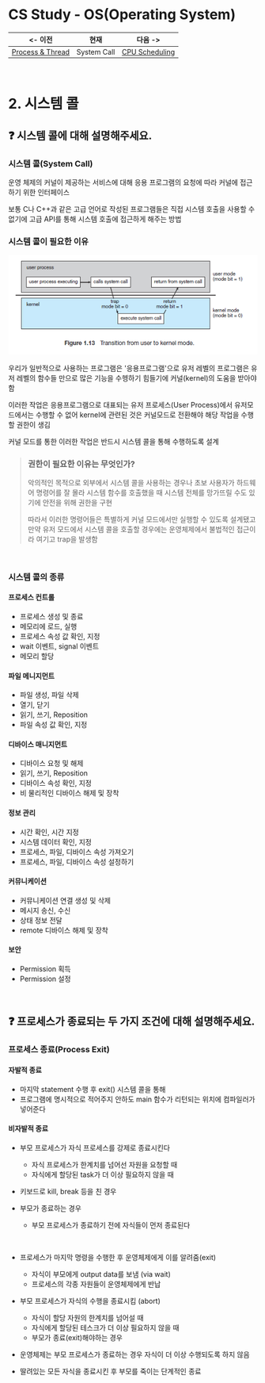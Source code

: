 # CS Study - OS(Operating System)

<!-- prettier-ignore -->
|<- 이전 | 현재 | 다음 ->|
|:---:|:---:|:---:|
|[Process & Thread](./os-process-thread.md)|System Call|[CPU Scheduling](./os-cpu_scheduling.md)|

<br/>

# 2. 시스템 콜

## ❓ 시스템 콜에 대해 설명해주세요.

### 시스템 콜(System Call)

운영 체제의 커널이 제공하는 서비스에 대해 응용 프로그램의 요청에 따라 커널에 접근하기 위한 인터페이스

보통 C나 C++과 같은 고급 언어로 작성된 프로그램들은 직접 시스템 호출을 사용할 수 없기에 고급 API를 통해 시스템 호출에 접근하게 해주는 방법

### 시스템 콜이 필요한 이유

![user-process-&-kernel](./img/system-call-user-kernel.png)

우리가 일반적으로 사용하는 프로그램은 '응용프로그램'으로 유저 레벨의 프로그램은 유저 레벨의 함수들 만으로 많은 기능을 수헹하기 힘들기에 커널(kernel)의 도움을 받아야 함

이러한 작업은 응용프로그램으로 대표되는 유저 프로세스(User Process)에서 유저모드에서는 수행할 수 없어 kernel에 관련된 것은 커널모드로 전환해야 해당 작업을 수행할 권한이 생김

커널 모드를 통한 이러한 작업은 반드시 시스템 콜을 통해 수행하도록 설계

> ### 권한이 필요한 이유는 무엇인가?
>
> 악의적인 목적으로 외부에서 시스템 콜을 사용하는 경우나 초보 사용자가 하드웨어 명령어를 잘 몰라 시스템 함수를 호출했을 때 시스템 전체를 망가뜨릴 수도 있기에 안전을 위해 권한을 구현
>
> 따라서 이러한 명령어들은 특별하게 커널 모드에서만 실행할 수 있도록 설계됐고 만약 유저 모드에서 시스템 콜을 호출할 경우에는 운영체제에서 불법적인 접근이라 여기고 trap을 발생함

<br/>

### 시스템 콜의 종류

#### 프로세스 컨트롤

- 프로세스 생성 및 종료
- 메모리에 로드, 실행
- 프로세스 속성 값 확인, 지정
- wait 이벤트, signal 이벤트
- 메모리 할당

#### 파일 메니지먼트

- 파일 생성, 파일 삭제
- 열기, 닫기
- 읽기, 쓰기, Reposition
- 파일 속성 값 확인, 지정

#### 디바이스 매니지먼트

- 디바이스 요청 및 해제
- 읽기, 쓰기, Reposition
- 디바이스 속성 확인, 지정
- 비 물리적인 디바이스 해제 및 장착

#### 정보 관리

- 시간 확인, 시간 지정
- 시스템 데이터 확인, 지정
- 프로세스, 파일, 디바이스 속성 가져오기
- 프로세스, 파일, 디바이스 속성 설정하기

#### 커뮤니케이션

- 커뮤니케이션 연결 생성 및 삭제
- 메시지 송신, 수신
- 상태 정보 전달
- remote 디바이스 해제 및 장착

#### 보안

- Permission 획득
- Permission 설정

<br/>

## ❓ 프로세스가 종료되는 두 가지 조건에 대해 설명해주세요.

### 프로세스 종료(Process Exit)

#### 자발적 종료

- 마지막 statement 수행 후 exit() 시스템 콜을 통해
- 프로그램에 명시적으로 적어주지 안하도 main 함수가 리턴되는 위치에 컴파일러가 넣어준다

#### 비자발적 종료

- 부모 프로세스가 자식 프로세스를 강제로 종료시킨다

  - 자식 프로세스가 한계치를 넘어선 자원을 요청할 때
  - 자식에게 할당된 task가 더 이상 필요하지 않을 때

- 키보드로 kill, break 등을 친 경우

- 부모가 종료하는 경우

  - 부모 프로세스가 종료하기 전에 자식들이 먼저 종료된다

<br/>

- 프로세스가 마지막 명령을 수행한 후 운영체제에게 이를 알려줌(exit)

  - 자식이 부모에게 output data를 보냄 (via wait)
  - 프로세스의 각종 자원들이 운영체제에게 반납

- 부모 프로세스가 자식의 수행을 종료시킴 (abort)

  - 자식이 할당 자원의 한계치를 넘어설 때
  - 자식에게 할당된 테스크가 더 이상 필요하지 않을 때
  - 부모가 종료(exit)해야하는 경우

- 운영체제는 부모 프로세스가 종료하는 경우 자식이 더 이상 수행되도록 하지 않음

- 딸려있는 모든 자식을 종료시킨 후 부모를 죽이는 단계적인 종료

<br/>
